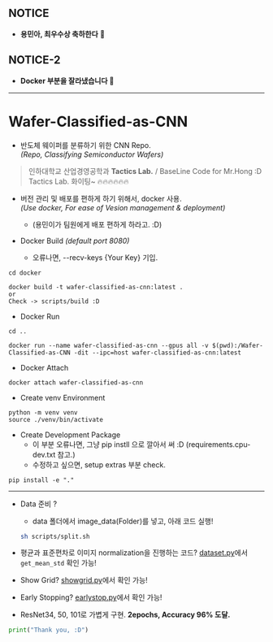 ## NOTICE
- <b>용민아, 최우수상 축하한다</b> 👋  


## NOTICE-2
- <b>Docker 부분을 잘라냈습니다 🫠</b> 


<hr>

# Wafer-Classified-as-CNN

- 반도체 웨이퍼를 분류하기 위한 CNN Repo.<br>
*(Repo, Classifying Semiconductor Wafers)* 
> 인하대학교 산업경영공학과 <b>Tactics Lab.</b> / BaseLine Code for Mr.Hong :D <br>
Tactics Lab. 화이팅~ 🔥🔥🔥🔥🔥🔥


- 버전 관리 및 배포를 편하게 하기 위해서, docker 사용.<br>
*(Use docker, For ease of Vesion management & deployment)*
    - (용민이가 팀원에게 배포 편하게 하라고. :D)

- Docker Build *(default port 8080)*
    - 오류나면, --recv-keys {Your Key} 기입.
```
cd docker

docker build -t wafer-classified-as-cnn:latest . 
or 
Check -> scripts/build :D 
```

- Docker Run
```
cd .. 

docker run --name wafer-classified-as-cnn --gpus all -v $(pwd):/Wafer-Classified-as-CNN -dit --ipc=host wafer-classified-as-cnn:latest 
```

- Docker Attach
```
docker attach wafer-classified-as-cnn
```

- Create venv Environment
```
python -m venv venv
source ./venv/bin/activate
```

- Create Development Package 
    - 이 부분 오류나면, 그냥 pip instll 으로 깔아서 써 :D (requirements.cpu-dev.txt 참고.)
    - 수정하고 싶으면, setup extras 부분 check.
```
pip install -e "."
```

<hr>

- Data 준비 ? 
    - data 폴더에서 image_data(Folder)를 넣고, 아래 코드 실행!
    ```sh 
    sh scripts/split.sh
    ```

- 평균과 표준편차로 이미지 normalization을 진행하는 코드? [dataset.py](src/wafer/dataset/dataset.py)에서 `get_mean_std` 확인 가능! 
- Show Grid? [showgrid.py](src/wafer/utils/showgrid.py)에서 확인 가능! 
- Early Stopping? [earlystop.py](src/wafer/utils/earlystop.py)에서 확인 가능!
- ResNet34, 50, 101로 가볍게 구현. <b>2epochs, Accuracy 96% 도달.</b>

```python 
print("Thank you, :D")
```